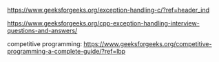 https://www.geeksforgeeks.org/exception-handling-c/?ref=header_ind

https://www.geeksforgeeks.org/cpp-exception-handling-interview-questions-and-answers/


competitive programming:
https://www.geeksforgeeks.org/competitive-programming-a-complete-guide/?ref=lbp
